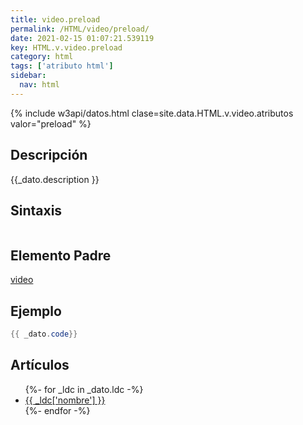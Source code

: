 ```yaml
---
title: video.preload
permalink: /HTML/video/preload/
date: 2021-02-15 01:07:21.539119
key: HTML.v.video.preload
category: html
tags: ['atributo html']
sidebar: 
  nav: html
---
```


{% include w3api/datos.html clase=site.data.HTML.v.video.atributos valor="preload" %}

## Descripción
{{_dato.description }}

## Sintaxis
~~~html
~~~

## Elemento Padre
[video](/HTML/video/)

## Ejemplo
~~~java
{{ _dato.code}}
~~~

## Artículos
<ul>
{%- for _ldc in _dato.ldc -%}
   <li>
       <a href="{{_ldc['url'] }}">{{ _ldc['nombre'] }}</a>
   </li>
{%- endfor -%}
</ul>
